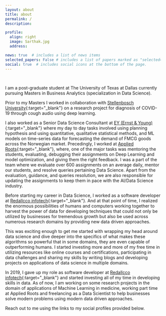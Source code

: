 ```yaml
---
layout: about
title: about
permalink: /
description:

profile:
  align: right
  image: Sarthak.jpg
  address:

news: true  # includes a list of news items
selected_papers: False # includes a list of papers marked as "selected={true}"
social: true  # includes social icons at the bottom of the page.
---
```

<br>

I am a post-graduate student at The University of Texas at Dallas currently pursuing Masters in Business Analytics (specialization in Data Science).

Prior to my Masters I worked in collaboration with [Stellenbosch University](http://www.sun.ac.za/english){:target="\_blank"} on a research project for diagnosis of COVID-19 through cough audio using deep learning.

I also worked as a Senior Data Science Consultant at [EY (Ernst & Young)](https://www.ey.com/en_in){:target="\_blank"} where my day to day tasks involved using planning hypothesis and using quantitative, qualitative statistical methods, and ML models on time-series data for forecasting the demand of FMCG goods across the Norwegian market.
Precedingly, I worked at [Applied Roots](https://www.appliedroots.com/){:target="\_blank"}, where, one of the major tasks was mentoring the students, evaluating, debugging their assignments on Deep Learning and model optimization, and giving them the right feedback.
I was a part of the team where we evaluate over 600 assignments on an average daily, mentor our students, and resolve queries pertaining Data Science.
Apart from the evaluation, guidance, and queries resolution, we are also responsible for updating the assignments to keep them in pace with the
AI/Data Science industry.

Before starting my career in Data Science, I worked as a software developer at [Redallcco infotech](https://www.redaallco.com/){:target="\_blank"}.
And at that point of time, I realized the enormous possibilities of humans and computers working together to harvest the power of data for developing techniques that could not only be utilized by businesses for tremendous growth but also be used across numerous research domains by providing new data driven approaches.

This was exciting enough to get me started with wrapping my head around data science and dive deeper into the specifics of what makes these algorithms so powerful that in some domains, they are even capable of outperforming humans.
I started investing more and more of my free time in utilizing resources like online courses and certifications, participating in data challenges and sharing my skills by writing blogs and developing projects on applications of data science in multiple domains.

In 2019, I gave up my role as software developer at [Redallcco infotech](https://www.redaallco.com/){:target="\_blank"} and started investing all of my time in developing skills in data. As of now, I am working on some research projects in the domain of applications of Machine Learning in medicine, working part time at Applied Roots and freelancing as a Data Scientist to help businesses solve modern problems using modern data driven approaches.

<!-- Write your biography here. Tell the world about yourself. Link to your favorite [subreddit](http://reddit.com){:target="\_blank"}. You can put a picture in, too. The code is already in, just name your picture `prof_pic.jpg` and put it in the `img/` folder. -->

Reach out to me using the links to my social profiles provided below.

<!-- Put your address / P.O. box / other info right below your picture. You can also disable any these elements by editing `profile` property of the YAML header of your `_pages/about.md`. Edit `_bibliography/papers.bib` and Jekyll will render your [publications page](/al-folio/publications/) automatically.

Link to your social media connections, too. This theme is set up to use [Font Awesome icons](http://fortawesome.github.io/Font-Awesome/){:target="\_blank"} and [Academicons](https://jpswalsh.github.io/academicons/){:target="\_blank"}, like the ones below. Add your Facebook, Twitter, LinkedIn, Google Scholar, or just disable all of them. -->
